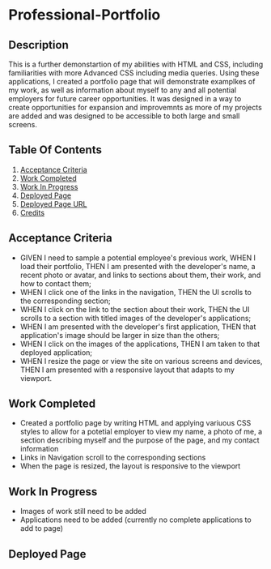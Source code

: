 # Professional-Portfolio

## Description

This is a further demonstartion of my abilities with HTML and CSS, including familiarities with more Advanced CSS including media queries. Using these applications, I created a portfolio page that will demonstrate examplkes of my work, as well as information about myself to any and all potential employers for future career opportunities. It was designed in a way to create opportunities for expansion and improvemnts as more of my projects are added and was designed to be accessible to both large and small screens.

## Table Of Contents
1. [Acceptance Criteria](#acceptance-criteria)
2. [Work Completed](work-completed)
3. [Work In Progress](work-in-progress)
4. [Deployed Page](deployed-page)
5. [Deployed Page URL](deployed-page-url)
6. [Credits](credits)

## Acceptance Criteria
- GIVEN I need to sample a potential employee's previous work, WHEN I load their portfolio, THEN I am presented with the developer's name, a recent photo or avatar, and links to sections about them, their work, and how to contact them;
- WHEN I click one of the links in the navigation, THEN the UI scrolls to the corresponding section;
- WHEN I click on the link to the section about their work, THEN the UI scrolls to a section with titled images of the developer's applications;
- WHEN I am presented with the developer's first application, THEN that application's image should be larger in size than the others;
- WHEN I click on the images of the applications, THEN I am taken to that deployed application;
- WHEN I resize the page or view the site on various screens and devices, THEN I am presented with a responsive layout that adapts to my viewport.

## Work Completed
- Created a portfolio page by writing HTML and applying variuous CSS styles to allow for a potetial employer to view my name, a photo of me, a section describing myself and the purpose of the page, and my contact information
- Links in Navigation scroll to the corresponding sections
- When the page is resized, the layout is responsive to the viewport

## Work In Progress
- Images of work still need to be added
- Applications need to be added (currently no complete applications to add to page)

## Deployed Page
